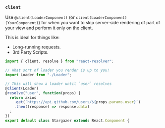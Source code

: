 ### `client`

Use `@client(LoaderComponent)` (or `client(LoaderComponent)(YourComponent)`)
for when you want to skip server-side rendering of part of your view
and perform it only on the client.

This is ideal for things like:

- Long-running requests.
- 3rd Party Scripts.

```js
import { client, resolve } from "react-resolver";

// What sort of loader you render is up to you!
import Loader from "./Loader";

// This will show a loader until `user` resolves
@client(Loader)
@resolve("user", function(props) {
  return axios
    .get(`https://api.github.com/users/${props.params.user}`)
    .then((response) => response.data)
  ;
})
export default class Stargazer extends React.Component {
```

